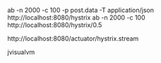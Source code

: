 ab -n 2000 -c 100 -p post.data -T application/json http://localhost:8080/hystrix
ab -n 2000 -c 100 http://localhost:8080/hystrix/0.5

http://localhost:8080/actuator/hystrix.stream

jvisualvm